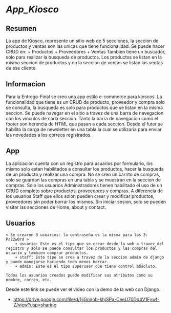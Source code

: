 # _App_Kiosco_

## Resumen

La app de Kiosco, represente un sitio web de 5 secciones, la seccion de productos y ventas son las unicas que tiene funcionalidad.
Se puede hacer CRUD en:
                    + Productos
                    + Proveedores
                    + Ventas
Tambien tiene un buscador, solo para realizar la busqueda de productos.
Los productos se listan en la misma seccion de productos y en la seccion de ventas se listan las ventas de ese cliente.

## Informacion

Para la Entrega-Final se creo una app estilo e-commerce para kioscos. La funcionalidad que tiene es un CRUD de producto, proveedor y compra solo se consulta, la busqueda es solo para productos que se listan en la misma seccion.
Se puede navegar en el sitio a travez de una barra de navegacion con los vinculos de cada seccion.
Tanto la barra de navegacion como el footer son herencia de HTML que pasan a cada seccion.
Desde el futer se habilito la carga de newsletter en una tabla la cual se utilizaria para enviar las novedades a los correos registrados.

## App

La aplicacion cuenta con un registro para usuarios por formulario, los mismo solo estan habilitados a consultar los productos, hacer la busqueda de un producto y realizar una compra. 
No se creo un carrito de compras, solo se guardan las compras en una tabla y se muestran en la seccion de compras.
Solo los usuarios Administradores tienen habilitado el uso de un CRUD completo sobre productos, proveedores y compras. A diferencia de los usuarios Staff que ellos solon pueden crear y modificar productos, proveedores sin poder borrar los mismos.
Sin iniciar sesion, solo se pueden visitar las secciones de Home, about y contact.

## Usuarios

    < Se crearon 3 usuarios: la contraseña es la misma para los 3: Pa22w0rd >
        + usuario: Este es el tipo que se crear desde la web a travez del registro y solo se puede consultar los productos y las compras del usuario y tambien comprar productos.
        + staff: Este tipo se crea a travez de la seccion admin de django y puede manejarse haciendo todo menos borrar.
        + admin: Este es el tipo superuser que tiene control absoluto.

    Todos los usuarios creados puede modificar sus atributos como su nombre, correo, etc.


Desde este link se puede ver el video con la demo de la web con Django. 
- https://drive.google.com/file/d/1jjGnnob-khjSPa-CeeU70Do4V1Fywf-Z/view?usp=sharing

